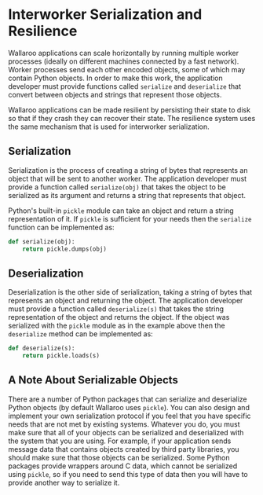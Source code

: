 # Interworker Serialization and Resilience

Wallaroo applications can scale horizontally by running multiple worker processes (ideally on different machines connected by a fast network). Worker processes send each other encoded objects, some of which may contain Python objects. In order to make this work, the application developer must provide functions called `serialize` and `deserialize` that convert between objects and strings that represent those objects.

Wallaroo applications can be made resilient by persisting their state to disk so that if they crash they can recover their state. The resilience system uses the same mechanism that is used for interworker serialization.

## Serialization

Serialization is the process of creating a string of bytes that represents an object that will be sent to another worker. The application developer must provide a function called `serialize(obj)` that takes the object to be serialized as its argument and returns a string that represents that object.

Python's built-in `pickle` module can take an object and return a string representation of it. If `pickle` is sufficient for your needs then the `serialize` function can be implemented as:

```python
def serialize(obj):
    return pickle.dumps(obj)
```

## Deserialization

Deserialization is the other side of serialization, taking a string of bytes that represents an object and returning the object. The application developer must provide a function called `deserialize(s)` that takes the string representation of the object and returns the object. If the object was serialized with the `pickle` module as in the example above then the `deserialize` method can be implemented as:

```python
def deserialize(s):
    return pickle.loads(s)
```

## A Note About Serializable Objects

There are a number of Python packages that can serialize and deserialize Python objects (by default Wallaroo uses `pickle`). You can also design and implement your own serialization protocol if you feel that you have specific needs that are not met by existing systems. Whatever you do, you must make sure that all of your objects can be serialized and deserialized with the system that you are using. For example, if your application sends message data that contains objects created by third party libraries, you should make sure that those objects can be serialized. Some Python packages provide wrappers around C data, which cannot be serialized using `pickle`, so if you need to send this type of data then you will have to provide another way to serialize it.
